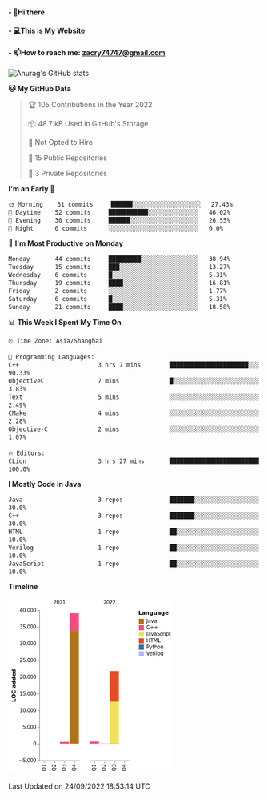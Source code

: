 #### - 👋Hi there 
#### - 💻This is [My Website](https://blingdan.github.io/)
#### - 📫How to reach me: <zacry74747@gmail.com>
<!--
**BlingDan/BlingDan** is a ✨ _special_ ✨ repository because its `README.md` (this file) appears on your GitHub profile.

Here are some ideas to get you started:

- 🔭 I’m currently working on ...
- 🌱 I’m currently learning ...
- 👯 I’m looking to collaborate on ...
- 🤔 I’m looking for help with ...
- 💬 Ask me about ...
- 📫 How to reach me: ...
- 😄 Pronouns: ...
- ⚡ Fun fact: ...
-->



![Anurag's GitHub stats](https://github-readme-stats.vercel.app/api?username=BlingDan&show_icons=true&theme=radical)

<!--START_SECTION:waka-->
**🐱 My GitHub Data** 

> 🏆 105 Contributions in the Year 2022
 > 
> 📦 48.7 kB Used in GitHub's Storage 
 > 
> 🚫 Not Opted to Hire
 > 
> 📜 15 Public Repositories 
 > 
> 🔑 3 Private Repositories  
 > 
**I'm an Early 🐤** 

```text
🌞 Morning    31 commits     ██████░░░░░░░░░░░░░░░░░░░   27.43% 
🌆 Daytime    52 commits     ███████████░░░░░░░░░░░░░░   46.02% 
🌃 Evening    30 commits     ██████░░░░░░░░░░░░░░░░░░░   26.55% 
🌙 Night      0 commits      ░░░░░░░░░░░░░░░░░░░░░░░░░   0.0%

```
📅 **I'm Most Productive on Monday** 

```text
Monday       44 commits     █████████░░░░░░░░░░░░░░░░   38.94% 
Tuesday      15 commits     ███░░░░░░░░░░░░░░░░░░░░░░   13.27% 
Wednesday    6 commits      █░░░░░░░░░░░░░░░░░░░░░░░░   5.31% 
Thursday     19 commits     ████░░░░░░░░░░░░░░░░░░░░░   16.81% 
Friday       2 commits      ░░░░░░░░░░░░░░░░░░░░░░░░░   1.77% 
Saturday     6 commits      █░░░░░░░░░░░░░░░░░░░░░░░░   5.31% 
Sunday       21 commits     ████░░░░░░░░░░░░░░░░░░░░░   18.58%

```


📊 **This Week I Spent My Time On** 

```text
⌚︎ Time Zone: Asia/Shanghai

💬 Programming Languages: 
C++                      3 hrs 7 mins        ██████████████████████░░░   90.33% 
ObjectiveC               7 mins              █░░░░░░░░░░░░░░░░░░░░░░░░   3.83% 
Text                     5 mins              ░░░░░░░░░░░░░░░░░░░░░░░░░   2.49% 
CMake                    4 mins              ░░░░░░░░░░░░░░░░░░░░░░░░░   2.28% 
Objective-C              2 mins              ░░░░░░░░░░░░░░░░░░░░░░░░░   1.07%

🔥 Editors: 
CLion                    3 hrs 27 mins       █████████████████████████   100.0%

```

**I Mostly Code in Java** 

```text
Java                     3 repos             ███████░░░░░░░░░░░░░░░░░░   30.0% 
C++                      3 repos             ███████░░░░░░░░░░░░░░░░░░   30.0% 
HTML                     1 repo              ██░░░░░░░░░░░░░░░░░░░░░░░   10.0% 
Verilog                  1 repo              ██░░░░░░░░░░░░░░░░░░░░░░░   10.0% 
JavaScript               1 repo              ██░░░░░░░░░░░░░░░░░░░░░░░   10.0%

```


**Timeline**

![Chart not found](https://raw.githubusercontent.com/BlingDan/BlingDan/main/charts/bar_graph.png) 


 Last Updated on 24/09/2022 18:53:14 UTC
<!--END_SECTION:waka-->


